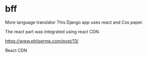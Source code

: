 # bff
More language translator
This Django app uses react and Css paper.

The react part was integrated using react CDN.

https://www.philserme.com/post/13/

React CDN

<script src="https://unpkg.com/react@16/umd/react.production.min.js"></script>

<script src="https://unpkg.com/react-dom@16/umd/react-dom.production.min.js"></script>

<script src="https://unpkg.com/babel-standalone@6.15.0/babel.min.js"></script>

